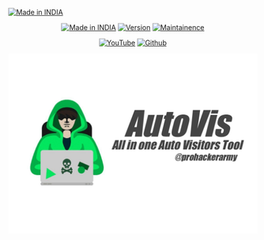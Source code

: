 <a href="https://github.com/ProHackersArmy/AutoVis_Tool"><img title="Made in INDIA" src="https://img.shields.io/badge/MADE%20IN-INDIA-SCRIPT?colorA=%23ff8100&colorB=%23017e40&colorC=%23ff0000&style=for-the-badge"></a>
</p>

<p align="center">
<a href="https://github.com/ProHackersArmy/AutoVis_Tool"><img title="Made in INDIA" src="https://img.shields.io/badge/AutoVis-green.svg"></a>
<a href="https://github.com/ProHackersArmy/AutoVis_Tool"><img title="Version" src="https://img.shields.io/badge/Version-1.0-green.svg?style=flat-square"></a>
<a href="https://github.com/ProHackersArmy/AutoVis_Tool"><img title="Maintainence" src="https://img.shields.io/badge/Maintained%3F-yes-green.svg"></a>
</p>

<p align="center">
<a href="https://rebrand.ly/prohackersarmy"><img title="YouTube" src="https://img.shields.io/badge/YouTube-ProHackersArmy-red?style=for-the-badge&logo=Youtube"></a>
<a href="https://github.com/prohackersarmy"><img title="Github" src="https://img.shields.io/badge/prohackers-army-brightgreen?style=for-the-badge&logo=github"></a>

<p align="center">
<a href="https://github.com/ProHackersArmy/AutoVis_Tool"><img title="AutoVis" src="https://raw.githubusercontent.com/ProHackersArmy/AutoVis_Tool/main/20220521_222334.jpg"></a>
